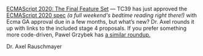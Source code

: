 

[ECMAScript 2020: The Final Feature Set](https://javascriptweekly.com/link/86398/web "2ality.com") — TC39 has just approved the [ECMAScript 2020 spec](https://javascriptweekly.com/link/86399/web) _\(a full weekend's bedtime reading right there\!\)_ with Ecma GA approval due in a few months, but what’s new\? Dr. Axel rounds it up with links to the included stage 4 proposals. If you prefer something more code-driven, Pawel Grzybek has [a similar roundup.](https://javascriptweekly.com/link/86426/web)

Dr. Axel Rauschmayer